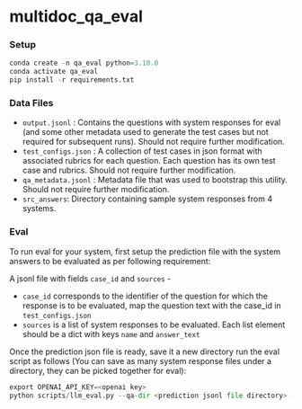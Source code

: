 # multidoc_qa_eval

### Setup

```python
conda create -n qa_eval python=3.10.0
conda activate qa_eval
pip install -r requirements.txt
```

### Data Files

- ``output.jsonl`` : Contains the questions with system responses for eval (and some other metadata used to generate the test cases but not required for subsequent runs). Should not require further modification.
- `test_configs.json` : A collection of test cases in json format with associated rubrics for each question. Each question has its own test case and rubrics. Should not require further modification.
- `qa_metadata.jsonl` : Metadata file that was used to bootstrap this utility. Should not require further modification.
- `src_answers`: Directory containing sample system responses from 4 systems.
### Eval

To run eval for your system, first setup the prediction file with the system answers to be evaluated as per following requirement:

A jsonl file with fields `case_id` and `sources` -

- `case_id` corresponds to the identifier of the question for which the response is to be evaluated, map the question text with the case_id in `test_configs.json`
- `sources` is a list of system responses to be evaluated. Each list element should be a dict with keys `name` and `answer_text`

Once the prediction json file is ready, save it a new directory run the eval script as follows (You can save as many system response files under a directory, they can be picked together for eval):

```python
export OPENAI_API_KEY=<openai key>
python scripts/llm_eval.py --qa-dir <prediction jsonl file directory> --rubrics data/test_configs.json --src-names <optional comma separated src names prefixes of prediction files with .jsonl, if not given all the files will be picked>
```
